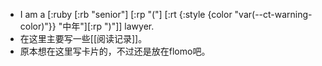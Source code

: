 - I am a [:ruby [:rb "senior"] [:rp "("] [:rt {:style {color "var(--ct-warning-color)"}} "中年"][:rp ")"]] lawyer.
- 在这里主要写一些[[阅读记录]]。
- 原本想在这里写卡片的，不过还是放在flomo吧。